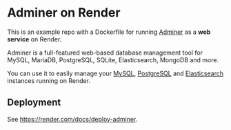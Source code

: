 # Adminer on Render

This is an example repo with a Dockerfile for running [Adminer](https://www.adminer.org/) as a **web service** on Render.

Adminer is a full-featured web-based database management tool for MySQL, MariaDB, PostgreSQL, SQLite, Elasticsearch, MongoDB and more.

You can use it to easily manage your [MySQL](https://render.com/docs/deploy-mysql), [PostgreSQL](https://render.com/docs/databases) and [Elasticsearch](https://render.com/docs/deploy-elasticsearch) instances running on Render.

## Deployment
See https://render.com/docs/deploy-adminer.
